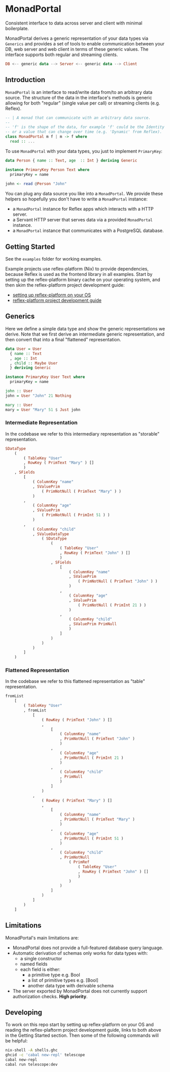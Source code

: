 # MonadPortal 

Consistent interface to data across server and client with minimal boilerplate.

MonadPortal derives a generic representation of your data types via `Generics`
and provides a set of tools to enable communication between your DB, web server
and web client in terms of these generic values. The interface supports both
regular and streaming clients.

``` haskell
DB <-- generic data --> Server <-- generic data --> Client
```

## Introduction

`MonadPortal` is an interface to read/write data from/to an arbitrary data
source. The structure of the data in the interface's methods is generic allowing
for both "regular" (single value per call) or streaming clients (e.g. Reflex).

``` haskell
-- | A monad that can communicate with an arbitrary data source.
--
-- 'f' is the shape of the data, for example 'f' could be the Identity functor
-- or a value that can change over time (e.g. 'Dynamic' from Reflex).
class MonadPortal m f | m -> f where
  read :: ...
```

To use `MonadPortal` with your data types, you just to implement `PrimaryKey`:

``` haskell
data Person { name :: Text, age  :: Int } deriving Generic

instance PrimaryKey Person Text where
  primaryKey = name
  
john <- read @Person "John"
```

You can plug any data source you like into a `MonadPortal`. We provide these
helpers so hopefully you don't have to write a `MonadPortal` instance:
- a `MonadPortal` instance for Reflex apps which interacts with a HTTP server.
- a Servant HTTP server that serves data via a provided `MonadPortal` instance.
- a `MonadPortal` instance that communicates with a PostgreSQL database.

## Getting Started

See the `examples` folder for working examples.

Example projects use reflex-platform (Nix) to provide dependencies, because
Reflex is used as the frontend library in all examples. Start by setting up the
reflex-platform binary cache on your operating system, and then skim the
reflex-platform project development guide:
- [setting up reflex-platform on your OS](https://github.com/reflex-frp/reflex-platform?tab=readme-ov-file#os-compatibility)
- [reflex-platform project development guide](https://github.com/reflex-frp/reflex-platform/blob/develop/docs/project-development.rst)

## Generics

Here we define a simple data type and show the generic representations we
derive. Note that we first derive an intermediate generic representation, and
then convert that into a final "flattened" representation.

``` haskell
data User = User
  { name :: Text
  , age :: Int
  , child :: Maybe User
  } deriving Generic

instance PrimaryKey User Text where
  primaryKey = name

john :: User
john = User "John" 21 Nothing

mary :: User
mary = User "Mary" 51 $ Just john
```

### Intermediate Representation

In the codebase we refer to this intermediary representation as "storable"
representation.

``` haskell
SDataType
    (
        ( TableKey "User"
        , RowKey ( PrimText "Mary" ) []
        )
    , SFields
        [
            ( ColumnKey "name"
            , SValuePrim
                ( PrimNotNull ( PrimText "Mary" ) )
            )
        ,
            ( ColumnKey "age"
            , SValuePrim
                ( PrimNotNull ( PrimInt 51 ) )
            )
        ,
            ( ColumnKey "child"
            , SValueDataType
                ( SDataType
                    (
                        ( TableKey "User"
                        , RowKey ( PrimText "John" ) []
                        )
                    , SFields
                        [
                            ( ColumnKey "name"
                            , SValuePrim
                                ( PrimNotNull ( PrimText "John" ) )
                            )
                        ,
                            ( ColumnKey "age"
                            , SValuePrim
                                ( PrimNotNull ( PrimInt 21 ) )
                            )
                        ,
                            ( ColumnKey "child"
                            , SValuePrim PrimNull
                            )
                        ]
                    )
                )
            )
        ]
    )
```

### Flattened Representation

In the codebase we refer to this flattened representation as "table"
representation.

``` haskell
fromList
    [
        ( TableKey "User"
        , fromList
            [
                ( RowKey ( PrimText "John" ) []
                ,
                    [
                        ( ColumnKey "name"
                        , PrimNotNull ( PrimText "John" )
                        )
                    ,
                        ( ColumnKey "age"
                        , PrimNotNull ( PrimInt 21 )
                        )
                    ,
                        ( ColumnKey "child"
                        , PrimNull
                        )
                    ]
                )
            ,
                ( RowKey ( PrimText "Mary" ) []
                ,
                    [
                        ( ColumnKey "name"
                        , PrimNotNull ( PrimText "Mary" )
                        )
                    ,
                        ( ColumnKey "age"
                        , PrimNotNull ( PrimInt 51 )
                        )
                    ,
                        ( ColumnKey "child"
                        , PrimNotNull
                            ( PrimRef
                                ( TableKey "User"
                                , RowKey ( PrimText "John" ) []
                                )
                            )
                        )
                    ]
                )
            ]
        )
    ]
```

## Limitations

MonadPortal's main limitations are:
- MonadPortal does not provide a full-featured database query language.
- Automatic derivation of schemas only works for data types with:
  - a single constructor
  - named fields
  - each field is either:
    - a primitive type e.g. Bool
    - a list of primitive types e.g. [Bool]
    - another data type with derivable schema
- The server exported by MonadPortal does not currently support authorization
  checks. **High priority**.

## Developing

To work on this repo start by setting up reflex-platform on your OS and reading
the reflex-plaftorm project development guide, links to both above in the
Getting Started section. Then some of the following commands will be helpful:

``` bash
nix-shell -A shells.ghc
ghcid -c 'cabal new-repl' telescope
cabal new-repl
cabal run telescope:dev
```
